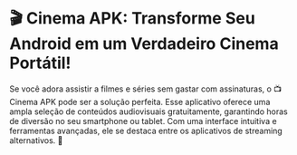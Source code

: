 # 🎬 Cinema APK: Transforme Seu Android em um Verdadeiro Cinema Portátil!

Se você adora assistir a filmes e séries sem gastar com assinaturas, o 📺 Cinema APK pode ser a solução perfeita. Esse aplicativo oferece uma ampla seleção de conteúdos audiovisuais gratuitamente, garantindo horas de diversão no seu smartphone ou tablet. Com uma interface intuitiva e ferramentas avançadas, ele se destaca entre os aplicativos de streaming alternativos. 🎉
